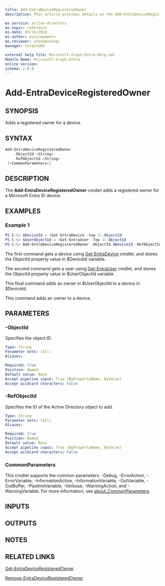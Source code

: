 ```yaml
---
title: Add-EntraDeviceRegisteredOwner
description: This article provides details on the Add-EntraDeviceRegisteredOwner command.

ms.service: active-directory
ms.topic: reference
ms.date: 03/16/2024
ms.author: eunicewaweru
ms.reviewer: stevemutungi
manager: CelesteDG

external help file: Microsoft.Graph.Entra-Help.xml
Module Name: Microsoft.Graph.Entra
online version:
schema: 2.0.0
---
```


# Add-EntraDeviceRegisteredOwner

## SYNOPSIS
Adds a registered owner for a device.

## SYNTAX

```powershell
Add-EntraDeviceRegisteredOwner 
    -ObjectId <String> 
    -RefObjectId <String> 
 [<CommonParameters>]
```

## DESCRIPTION
The **Add-EntraDeviceRegisteredOwner** cmdlet adds a registered owner for a Microsoft Entra ID device.

## EXAMPLES

### Example 1
```powershell
PS C:\> $DeviceId = (Get-EntraDevice -top 1).ObjectId
PS C:\> $UserObjectId = (Get-EntraUser -Top 1).ObjectId
PS C:\> Add-EntraDeviceRegisteredOwner -ObjectId $DeviceId -RefObjectId $UserObjectId
```

The first command gets a device using [Get-EntraDevice](./Get-EntraDevice.md) cmdlet, and stores 
the ObjectId property value in $DeviceId variable.  

The second command gets a user using [Get-EntraUser](./Get-EntraUser.md) cmdlet, and stores 
the ObjectId property value in $UserObjectId variable.  

This final command adds an owner in $UserObjectId to a device in $DeviceId.  

This command adds an owner to a device.

## PARAMETERS

### -ObjectId
Specifies the object ID.

```yaml
Type: String
Parameter Sets: (All)
Aliases:

Required: True
Position: Named
Default value: None
Accept pipeline input: True (ByPropertyName, ByValue)
Accept wildcard characters: False
```

### -RefObjectId
Specifies the ID of the Active Directory object to add.

```yaml
Type: String
Parameter Sets: (All)
Aliases:

Required: True
Position: Named
Default value: None
Accept pipeline input: True (ByPropertyName, ByValue)
Accept wildcard characters: False
```

### CommonParameters
This cmdlet supports the common parameters: -Debug, -ErrorAction, -ErrorVariable, -InformationAction, -InformationVariable, -OutVariable, -OutBuffer, -PipelineVariable, -Verbose, -WarningAction, and -WarningVariable. For more information, see [about_CommonParameters](https://go.microsoft.com/fwlink/?LinkID=113216).

## INPUTS

## OUTPUTS

## NOTES

## RELATED LINKS

[Get-EntraDeviceRegisteredOwner](Get-EntraDeviceRegisteredOwner.md)

[Remove-EntraDeviceRegisteredOwner](Remove-EntraDeviceRegisteredOwner.md)

